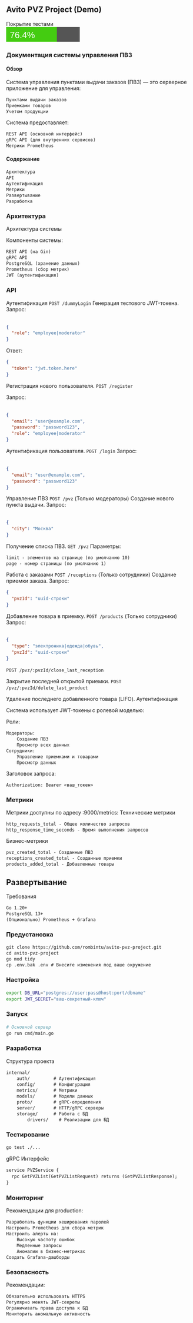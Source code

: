 ## Avito PVZ Project (Demo)

Покрытие тестами  
![coverage](profiles/coverage.svg)

### Документация системы управления ПВЗ
#### Обзор

Система управления пунктами выдачи заказов (ПВЗ) — это серверное приложение для управления:

    Пунктами выдачи заказов
    Приемками товаров
    Учетом продукции

Система предоставляет:

    REST API (основной интерфейс)
    gRPC API (для внутренних сервисов)
    Метрики Prometheus

#### Содержание

    Архитектура
    API
    Аутентификация
    Метрики
    Развертывание
    Разработка

### Архитектура

Архитектура системы

Компоненты системы:

    REST API (на Gin)
    gRPC API
    PostgreSQL (хранение данных)
    Prometheus (сбор метрик)
    JWT (аутентификация)

### API
Аутентификация
`POST /dummyLogin`
Генерация тестового JWT-токена.
Запрос:
```json

{
  "role": "employee|moderator"
}
```
Ответ:
```json
{
  "token": "jwt.token.here"
}
```

Регистрация нового пользователя.
`POST /register`

Запрос:
```json

{
  "email": "user@example.com",
  "password": "password123",
  "role": "employee|moderator"
}
```
Аутентификация пользователя.
`POST /login`
Запрос:
```json

{
  "email": "user@example.com",
  "password": "password123"
}
```

Управление ПВЗ
`POST /pvz` (Только модераторы)
Создание нового пункта выдачи.
Запрос:
```json

{
  "city": "Москва"
}
```

Получение списка ПВЗ.
`GET /pvz`
Параметры:

    limit - элементов на странице (по умолчанию 10)
    page - номер страницы (по умолчанию 1)

Работа с заказами
`POST /receptions` (Только сотрудники)
Создание приемки заказа.
Запрос:
```json
{
  "pvzId": "uuid-строки"
}
```

Добавление товара в приемку.
`POST /products` (Только сотрудники)
Запрос:
```json

{
  "type": "электроника|одежда|обувь",
  "pvzId": "uuid-строки"
}
```

`POST /pvz/:pvzId/close_last_reception`

Закрытие последней открытой приемки.
`POST /pvz/:pvzId/delete_last_product`

Удаление последнего добавленного товара (LIFO).
Аутентификация

Система использует JWT-токены с ролевой моделью:

Роли:

    Модераторы:
        Создание ПВЗ
        Просмотр всех данных
    Сотрудники:
        Управление приемками и товарами
        Просмотр данных

Заголовок запроса:
```
Authorization: Bearer <ваш_токен>
```

### Метрики

Метрики доступны по адресу :9000/metrics:
Технические метрики

    http_requests_total - Общее количество запросов
    http_response_time_seconds - Время выполнения запросов

Бизнес-метрики

    pvz_created_total - Созданные ПВЗ
    receptions_created_total - Созданные приемки
    products_added_total - Добавленные товары

## Развертывание
Требования

    Go 1.20+
    PostgreSQL 13+
    (Опционально) Prometheus + Grafana

### Предустановка
```
git clone https://github.com/rombintu/avito-pvz-project.git
cd avito-pvz-project
go mod tidy
cp .env.bak .env # Внесите изменения под ваше окружение
```

### Настройка
```bash
export DB_URL="postgres://user:pass@host:port/dbname"
export JWT_SECRET="ваш-секретный-ключ"
```
### Запуск
```bash
# Основной сервер
go run cmd/main.go
```

### Разработка
Структура проекта

    internal/
        auth/         # Аутентификация
        config/       # Конфигурация
        metrics/      # Метрики
        models/       # Модели данных
        proto/        # gRPC-определения
        server/       # HTTP/gRPC серверы
        storage/      # Работа с БД
            drivers/    # Реализации для БД

### Тестирование
```bash
go test ./...
```

gRPC Интерфейс
```protobuf
service PVZService {
  rpc GetPVZList(GetPVZListRequest) returns (GetPVZListResponse);
}
```
### Мониторинг

Рекомендации для production:

    Разработать функции хеширования паролей
    Настроить Prometheus для сбора метрик
    Настроить алерты на:
        Высокую частоту ошибок
        Медленные запросы
        Аномалии в бизнес-метриках
    Создать Grafana-дашборды

### Безопасность

Рекомендации:

    Обязательно использовать HTTPS
    Регулярно менять JWT-секреты
    Ограничивать права доступа к БД
    Мониторить аномальную активность